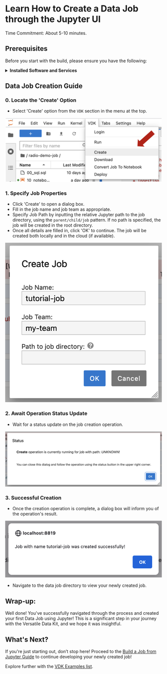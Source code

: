 # Learn How to Create  a Data Job through the Jupyter UI
Time Commitment: About 5-10 minutes.

## Prerequisites

Before you start with the build, please ensure you have the following:

<details>
  <summary><b>Installed Software and Services</b></summary>

- **VDK:** Ensure that the Versatile Data Kit is installed and properly configured.
- **[Control Service](https://github.com/vmware/versatile-data-kit/wiki/Interfaces#control-service:~:text=Parameterized%20SQL-,Control%20Service,-Job%20Lifecycle%20API):** Essential for orchestrating the execution of Data Jobs.
- **Jupyter instance:** Needed to access Jupyter Notebooks.
- **[vdk-jupyterlab-extension](https://github.com/vmware/versatile-data-kit/blob/main/projects/vdk-plugins/vdk-jupyter/vdk-jupyterlab-extension/README.md):** This extension integrates VDK with JupyterLab.
- **[vdk-notebook](https://github.com/vmware/versatile-data-kit/blob/main/projects/vdk-plugins/vdk-notebook/README.md):** Allows the execution of VDK jobs with notebooks.
- **[vdk-ipython](https://github.com/vmware/versatile-data-kit/blob/main/projects/vdk-plugins/vdk-ipython/README.md):** Loads VDK functionalities into IPython environments, allowing enhanced interaction.

</details>

## Data Job Creation Guide

### 0. Locate the 'Create' Option

- Select 'Create' option from the `VDK` section in the menu at the top.

![VDK Create menu](images/create-menu.png)

### 1. Specify Job Properties

- Click 'Create' to open a dialog box.
- Fill in the job name and job team as appropriate.
- Specify Job Path by inputting the relative Jupyter path to the job directory, using the `parent/child/job` pattern. If no path is specified, the job will be created in the root directory.
- Once all details are filled in, click 'OK' to continue. The job will be created both locally and in the cloud (if available).

![VDK Create Dialog](images/create-dialog.png)

### 2. Await Operation Status Update

- Wait for a status update on the job creation operation.

![VDK Creation Status](images/create-status-update.png)

### 3. Successful Creation

- Once the creation operation is complete, a dialog box will inform you of the operation's result.

![VDK Result Dialog](images/create-success.png)

- Navigate to the data job directory to view your newly created job.


## Wrap-up:
Well done!
You've successfully navigated through the process and created your first Data Job using Jupyter!
This is a significant step in your journey with the Versatile Data Kit, and we hope it was insightful.

## What's Next?

If you're just starting out, don’t stop here!
Proceed to the [Build a Job from Jupyter Guide](tutorial.md) to continue developing your newly created job!

Explore further with the [VDK Examples list](https://github.com/vmware/versatile-data-kit/wiki/Examples).

